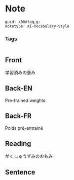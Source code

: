 # Note
```
guid: k0U#!aq,g:
notetype: AI-Vocabulary-Style
```

### Tags
```
```

## Front
学習済みの重み

## Back-EN
Pre-trained weights

## Back-FR
Poids pré-entrainé

## Reading
がくしゅうずみのおもみ

## Sentence

